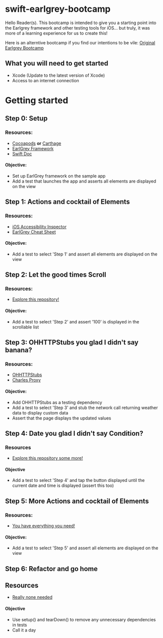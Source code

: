 # swift-earlgrey-bootcamp

Hello Reader(s). This bootcamp is intended to give you a starting point into the Earlgrey framework and other testing tools for iOS... but truly, it was more of a learning experience for us to create this! 

Here is an alterntive bootcamp if you find our intentions to be vile: [Original Earlgrey Bootcamp](https://github.com/pivotal-gordon-krull/earlgrey-bootcamp)

## What you will need to get started
- Xcode (Update to the latest version of Xcode)
- Access to an internet connection

# Getting started

## Step 0: Setup

### Resources:
- [Cocoapods](https://cocoapods.org/) **or** [Carthage](https://github.com/Carthage/Carthage)
- [EarlGrey Framework](https://github.com/google/EarlGrey)
- [Swift Doc](https://developer.apple.com/library/content/documentation/Swift/Conceptual/Swift_Programming_Language/TheBasics.html#//apple_ref/doc/uid/TP40014097-CH5-ID309)

#### Objective:
- Set up EarlGrey framework on the sample app
- Add a test that launches the app and asserts all elements are displayed on the view

## Step 1: Actions and cocktail of Elements

### Resources:
- [iOS Accessibility Inspector](https://developer.apple.com/library/content/documentation/Accessibility/Conceptual/AccessibilityMacOSX/OSXAXTestingApps.html) 
- [EarlGrey Cheat Sheet](https://github.com/google/EarlGrey/blob/master/docs/cheatsheet/cheatsheet.png)

#### Objective:
- Add a test to select 'Step 1' and assert all elements are displayed on the view 

## Step 2: Let the good times Scroll

### Resources:
- [Explore this repository!](https://github.com/google/EarlGrey)

#### Objective:
- Add a test to select 'Step 2' and assert '100' is displayed in the scrollable list

## Step 3: OHHTTPStubs you glad I didn't say banana?

### Resources:
- [OHHTTPStubs](https://github.com/AliSoftware/OHHTTPStubs)
- [Charles Proxy](https://www.charlesproxy.com/documentation/)

#### Objective:
- Add OHHTTPStubs as a testing dependency
- Add a test to select 'Step 3' and stub the network call returning weather data to display custom data
- Assert that the page displays the updated values

## Step 4: Date you glad I didn't say Condition?

### Resources
- [Explore this repository some more!](https://github.com/google/EarlGrey)

#### Objective
- Add a test to select 'Step 4' and tap the button displayed until the current date and time is displayed (assert this too)

## Step 5: More Actions and cocktail of Elements

### Resources:
- [You have everything you need!](https://github.com/pivotal-kahin-ng/swift-earlgrey-bootcamp)

#### Objective:
- Add a test to select 'Step 5' and assert all elements are displayed on the view 

## Step 6: Refactor and go home

## Resources
- [Really none needed](https://github.com/pivotal-kahin-ng/swift-earlgrey-bootcamp)

#### Objective
- Use setup() and tearDown() to remove any unnecessary dependencies in tests
- Call it a day 